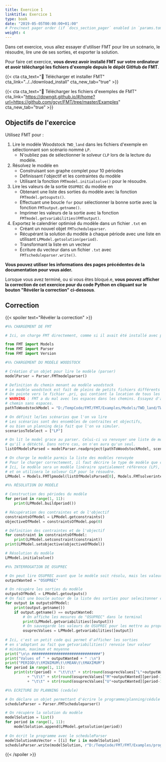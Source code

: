 ```yaml
---
title: Exercice 1
linktitle: Exercice 1
type: book
date: "2019-05-05T00:00:00+01:00"
# Prev/next pager order (if `docs_section_pager` enabled in `params.toml`)
weight: 4
---
```


Dans cet exercice, vous allez essayer d'utiliser FMT pour lire un scénario, le résoudre, lire une de ses sorties, et exporter la solution.

Pour faire cet exercice, **vous devez avoir installé FMT sur votre ordinateur et avoir téléchargé les fichiers d'exemple depuis le dépôt GitHub de FMT**.

{{< cta cta_text="💾 Télécharger et installer FMT" cta_link="../../download_install" cta_new_tab="true" >}}

{{< cta cta_text="💾 Télécharger les fichiers d'exemples de FMT" cta_link="https://downgit.github.io/#/home?url=https://github.com/gcyr/FMT/tree/master/Examples" cta_new_tab="true" >}}

## Objectifs de l'exercice

Utilisez FMT pour :

1. Lire le modèle Woodstock `TWD_land` dans les fichiers d'exemple en sélectionnant son scénario nommé `LP`.
	- N'oubliez pas de sélectionner le solveur `CLP` lors de la lecture du modèle.
2. Résolvez le modèle en
	- Construisant son graphe complet pour 10 périodes
	- Définissant l'objectif et les contraintes du modèle
	- Utilisant la fonction `FMTmodel.initialsolve()` pour le résoudre.
3. Lire les valeurs de la sortie `OSUPREC` du modèle en
	- Obtenant une liste des sorties du modèle avec la fonction `FMTmodel.getouputs()`.
	- Effectuant une boucle `for` pour sélectionner la bonne sortie avec la fonction `FMToutput.getname()`.
	- Imprimer les valeurs de la sortie avec la fonction `FMTmodel.getvariabilities(FMToutput)`.
4. Exportez le calendrier optimisé du modèle dans un fichier `.txt` en
	- Créant un nouvel objet `FMTscheduleparser`.
	- Récupérant la solution du modèle à chaque période avec une liste en utilisant `LPModel.getsolution(period)`.
	- Transformant la liste en un vecteur
	- Écriture du vecteur dans un fichier `.txt` avec `FMTscheduleparser.write()`.

**Vous pouvez utiliser les informations des pages précédentes de la documentation pour vous aider.**

Lorsque vous avez terminé, ou si vous êtes bloqué.e, **vous pouvez afficher la correction de cet exercice pour du code Python en cliquant sur le bouton "Révéler la correction" ci-dessous**.

## Correction

{{< spoiler text="Révéler la correction" >}}

```python
#%% CHARGEMENT DE FMT

# Ici, on charge FMT directement, comme si il avait été installé avec pip.

from FMT import Models
from FMT import Parser
from FMT import Version

#%% CHARGEMENT DU MODÈLE WOODSTOCK

# Création d'un objet pour lire le modèle (parser)
modelParser = Parser.FMTmodelparser()

# Definition du chemin menant au modèle woodstock
# Le modèle woodstock est fait de pleins de petits fichiers différents
# On pointe vers le fichier .pri, qui contient la location de tous les petits fichiers du modèle.
# WARNING : FMT a du mal avec les espaces dans les chemins. Essayez d'avoir un
# chemin sans espaces.
pathToWoodstockModel = "D:/TempCode/FMT/FMT/Examples/Models/TWD_land/TWD_land.pri"

# On définit le/les scénarios que l'on va lire
# Les scénarios sont des ensembles de contraites et objectifs,
# ou bien un planning deja fait que l'on va simuler.
scenariosToSelect = ["LP"]

# On lit le model grace au parser. Celui-ci va renvoyer une liste de modèles
# qu'il a détécté. Dans notre cas, on n'en aura qu'un seul.
listOfModelsParsed = modelParser.readproject(pathToWoodstockModel, scenariosToSelect)

# On charge le modèle parmis la liste des modèles renvoyée
# Pour le charger correctement, il faut décrire le type de modèle que c'est, ainsi que des paramètres importants.
# Ici, le modèle sera un modèle linéraire spatialement référence (LP),
# et on utilisera le solveur CLP pour le résoudre.
LPModel = Models.FMTlpmodel(listOfModelsParsed[0], Models.FMTsolverinterface.CLP)

#%% RÉSOLUTION DU MODÈLE

# Construction des périodes du modèle
for period in range(1, 11):
    print(LPModel.buildperiod())

# Récupération des contraintes et de l'objectif
constraintsOfModel = LPModel.getconstraints()
objectiveOfModel = constraintsOfModel.pop(0)

# Définition des contraintes et de l'objectif
for constraint in constraintsOfModel:
    print(LPModel.setconstraint(constraint))
print(LPModel.setobjective(objectiveOfModel))

# Résolution du modèle
LPModel.initialsolve()

#%% INTERROGATION DE OSUPREC

# On peut lire OSUPREC avant que le modèle soit résolu, mais les valeurs ne sont pas intéréssantes si c'est le cas.
outputWanted = "OSUPREC"

# On récupère les sorties du modèle
outputsOfModel = LPModel.getoutputs()
# On fait une boucle autour de la liste des sorties pour selecitonner celle qui a le bon nom
for output in outputsOfModel:
    print(output.getname())
    if output.getname() == outputWanted:
    	# On affiche les mesures de "OSUPREC" dans le terminal
        print(LPModel.getvariabilities([output]))
        # On sauvegarde les valeurs de OSUPREC pour les mettre au propre ensuite
        osuprecValues = LPModel.getvariabilities([output])
  
# Ici, c'est un petit code qui permet d'afficher les sorties
# en s'adaptant au fait que getvariabilities() renvoie leur valeur
# minimum, maximum et moyenne  
print("\n\n ###############################")
print("Values of " + outputWanted + " :\n")
print("PERIOD\t\tMINIMUM\t\tMEAN\t\tMAXIMUM")
for period in range(1, 11):
    print(str(period) + "\t\t\t" + str(round(osuprecValues["L"+outputWanted][period-1], 2))
          + "\t\t" + str(round(osuprecValues["M"+outputWanted][period-1], 2))
          + "\t\t" + str(round(osuprecValues["U"+outputWanted][period-1], 2)))

#%% ECRITURE DU PLANNING (cedule)

# On déclare un objet permettant d'écrire le programme/planning/cédule
scheduleParser = Parser.FMTscheduleparser()

# On récupère la solution du modèle
modelSolution = list()
for period in range(1, 11):
    modelSolution.append(LPModel.getsolution(period))
    
# On écrit le programme avec le scheduleParser
modelSolutionAsVector = [[i] for i in modelSolution]
scheduleParser.write(modelSolution, r"D:/TempCode/FMT/FMT/Examples/programme.txt")
```

{{< /spoiler >}}